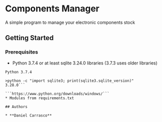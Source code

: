 # Components Manager

A simple program to manage your electronic components stock

## Getting Started

### Prerequisites

* Python 3.7.4 or at least sqlite 3.24.0 libraries (3.7.3 uses older libraries)
```>python --version
Python 3.7.4

>python -c "import sqlite3; print(sqlite3.sqlite_version)"
3.28.0```

```https://www.python.org/downloads/windows/```
* Modules from requirements.txt

## Authors

* **Daniel Carrasco**